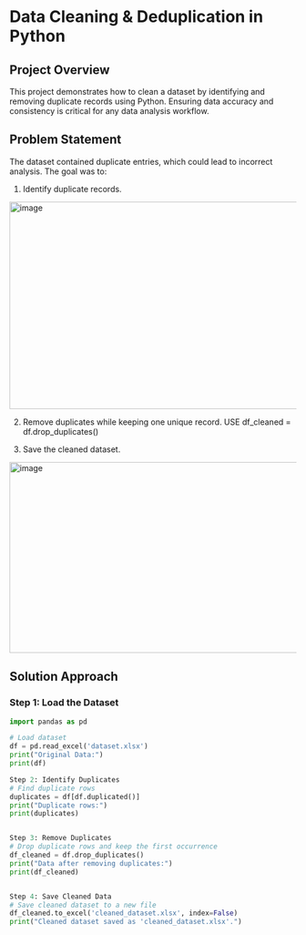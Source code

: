 # Data Cleaning & Deduplication in Python

## Project Overview
This project demonstrates how to clean a dataset by identifying and removing duplicate records using Python. Ensuring data accuracy and consistency is critical for any data analysis workflow.

## Problem Statement
The dataset contained duplicate entries, which could lead to incorrect analysis. The goal was to:
1. Identify duplicate records.
<img width="957" height="364" alt="image" src="https://github.com/user-attachments/assets/538422f6-49e7-4e13-8de0-96e1b6a39f91" />

2. Remove duplicates while keeping one unique record.
USE df_cleaned = df.drop_duplicates()

3. Save the cleaned dataset.
<img width="957" height="335" alt="image" src="https://github.com/user-attachments/assets/851e4383-8885-4827-a28b-b53c24b84754" />


## Solution Approach

### Step 1: Load the Dataset
```python
import pandas as pd

# Load dataset
df = pd.read_excel('dataset.xlsx')
print("Original Data:")
print(df)

Step 2: Identify Duplicates
# Find duplicate rows
duplicates = df[df.duplicated()]
print("Duplicate rows:")
print(duplicates)


Step 3: Remove Duplicates
# Drop duplicate rows and keep the first occurrence
df_cleaned = df.drop_duplicates()
print("Data after removing duplicates:")
print(df_cleaned)


Step 4: Save Cleaned Data
# Save cleaned dataset to a new file
df_cleaned.to_excel('cleaned_dataset.xlsx', index=False)
print("Cleaned dataset saved as 'cleaned_dataset.xlsx'.")
